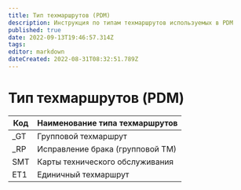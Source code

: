 ```yaml
---
title: Тип техмаршрутов (PDM)
description: Инструкция по типам техмаршрутов используемых в PDM
published: true
date: 2022-09-13T19:46:57.314Z
tags: 
editor: markdown
dateCreated: 2022-08-31T08:32:51.789Z
---
```


# Тип техмаршрутов (PDM)

| Код  | Наименование типа техмаршрутов   |
| ---- | -------------------------------- |
| \_GT | Групповой техмаршрут             |
| \_RP | Исправление брака (групповой ТМ) |
| SMT  | Карты технического обслуживания  |
| ЕТ1  | Единичный техмаршрут             |

